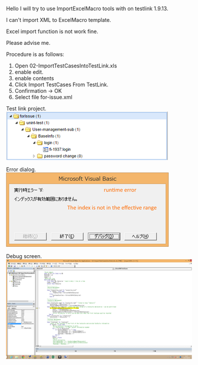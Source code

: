 ﻿Hello 
I will try to use ImportExcelMacro tools with  on testlink 1.9.13.

I can't import XML to ExcelMacro template.

Excel import function is not work fine.

Please advise me.

Procedure is as follows:

1. Open 02-ImportTestCasesIntoTestLink.xls
1. enable edit.
1. enable contents
1. Click Import TestCases From TestLink.
1. Confirmation -> OK
1. Select file for-issue.xml


Test link project.
![Test Link Project Screenshot](https://github.com/takase1024/TestLink--ImportExcelMacroIssue/blob/master/runtime-error/TestLink-project.png)

Error dialog.
![Test Link Project Screenshot](https://github.com/takase1024/TestLink--ImportExcelMacroIssue/blob/master/runtime-error/runtime-error.png)

Debug screen.
![Test Link Project Screenshot](https://github.com/takase1024/TestLink--ImportExcelMacroIssue/blob/master/runtime-error/debug-screen.png)



